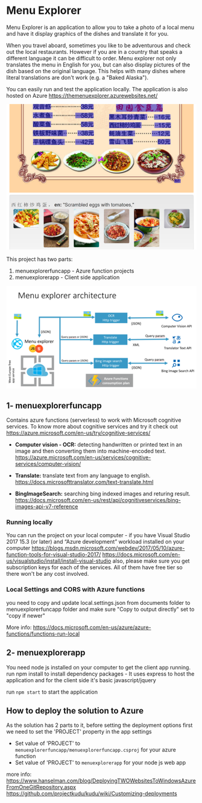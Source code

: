 # Menu Explorer
Menu Explorer is an application to allow you to take a photo of a local menu and have it display graphics of the dishes and translate it for you.

When you travel aboard, sometimes you like to be adventurous and check out the local restaurants. However if you are in a country that speaks a different language it can be difficult to order. Menu explorer not only translates the menu in English for you, but can also display pictures of the dish based on the original language. This helps with many dishes where literal translations are don't work (e.g. a "Baked Alaska"). 

You can easily run and test the application locally. The application is also hosted on Azure https://themenuexplorer.azurewebsites.net/ 

![example of displaying translated menu with photos of the dish](/documents/MenuExplorer1.PNG)

This project has two parts:
1. menuexplorerfuncapp - Azure function projects
2. menuexplorerapp - Client side application

![architecture diagram](/documents/MenuExplorer.PNG)

## 1- menuexplorerfuncapp
Contains azure functions (serverless) to work with Microsoft cognitive services. To know more about cognitive services and try it check out  https://azure.microsoft.com/en-us/try/cognitive-services/


- **Computer vision - OCR:** detecting handwritten or printed text in an image and then converting them into machine-encoded text. https://azure.microsoft.com/en-us/services/cognitive-services/computer-vision/

- **Translate:** translate text from any language to english. https://docs.microsofttranslator.com/text-translate.html

- **BingImageSearch:** searching bing indexed images and returing result. 
https://docs.microsoft.com/en-us/rest/api/cognitiveservices/bing-images-api-v7-reference

### Running locally
You can run the project on your local computer - if you have Visual Studio 2017 15.3 (or later) and “Azure development” workload installed on your computer 
https://blogs.msdn.microsoft.com/webdev/2017/05/10/azure-function-tools-for-visual-studio-2017/
https://docs.microsoft.com/en-us/visualstudio/install/install-visual-studio
also, please make sure you get subscription keys for each of the services. All of them have free tier so there won't be any cost involved.

### Local Settings and CORS with Azure functions 

you need to copy and update local.settings.json from documents folder to menuexplorerfuncapp folder and make sure "Copy to output directly" set to "copy if newer"

More info: https://docs.microsoft.com/en-us/azure/azure-functions/functions-run-local


## 2- menuexplorerapp

You need node js installed on your computer to get the client app running. 
run npm install to install dependency packages - It uses express to host the application and for the client side it's basic javascript/jquery 

run ```npm start``` to start the application 

## How to deploy the solution to Azure

As the solution has 2 parts to it, before setting the deployment options first we need to set the 'PROJECT' property in the app settings

- Set value of 'PROJECT' to ```menuexplorerfuncapp/menuexplorerfuncapp.csproj``` for your azure function
- Set value of 'PROJECT' to ```menuexplorerapp``` for your node js web app

more info:
https://www.hanselman.com/blog/DeployingTWOWebsitesToWindowsAzureFromOneGitRepository.aspx
https://github.com/projectkudu/kudu/wiki/Customizing-deployments
